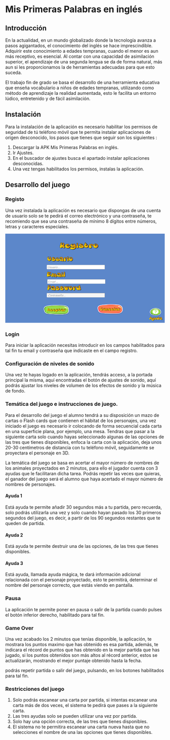 # Mis Primeras Palabras en inglés

## Introducción
En la actualidad, en un mundo globalizado donde la tecnología avanza a pasos agigantados, el conocimiento del inglés se hace imprescindible.
Adquirir este conocimiento a edades tempranas, cuando el menor es aun más receptivo, es esencial. Al contar con una capacidad de asimilación superior, el apendizaje de una segunda lengua se da de forma natural, más aun si les proporcionamos la de herramientas adecuadas para que esto suceda.

El trabajo fin de grado se basa el desarrollo de una herramienta educativa que enseña vocabulario a niños de edades tempranas, utilizando como método de aprendizaje la realidad aumentada, esto le facilita un entorno lúdico, entretenido y de fácil asimilación.

## Instalación
Para la instalación de la aplicación es necesario habilitar los permisos de seguridad de tú teléfono móvil que te permita instalar aplicaciones de origen desconocido, los pasos que tienes que seguir son los siguientes :

1. Descargar la APK Mis Primeras Palabras en inglés.
2. Ir Ajustes.
3. En el buscador de ajustes busca el apartado instalar aplicaciones desconocidas.
4. Una vez tengas habilitados los permisos, instalas la aplicación.

## Desarrollo del juego

### Registo
Una vez instalada la aplicación es necesario que dispongas de una cuenta de usuario solo se te pedirá el correo electrónico y una contraseña, te recomiendo que sea una contraseña de mínimo 8 dígitos entre números, letras y caracteres especiales.

[![Imagen de registro](/assets/image/registro.png "Registro, Mis Palabras en Inglés")](https://github.com/OswaldoRenatoLuzuriaga/MisPalabrasEnIngles/blob/master/Assets/image/registro.png)



### Login
Para iniciar la aplicación necesitas introducir en los campos habilitados para tal fin tu email y contraseña que indicaste en el campo registro.

### Configuración de niveles de sonido
Una vez te hayas logado en la aplicación, tendrás acceso, a la portada principal la misma, aquí encontradas el botón de ajustes de sonido, aquí podrás ajustar los niveles de volumen de los efectos de sonido y la música de fondo.

### Temática del juego e instrucciones de juego.
Para el desarrollo del juego el alumno tendrá a su disposición un mazo de cartas o Flash cards que contienen el hábitat de los personajes, una vez iniciado el juego es necesario ir colocando de forma secuencial cada carta en una superficie plana, por ejemplo, una mesa. Tendras que pasar a la siguiente carta solo cuando hayas seleccionado algunas de las opciones de las tres que tienes disponibles, enfoca la carta con la aplicación, deja unos 20-30 centímetros de distancia con tu teléfono móvil, seguidamente se proyectara el personaje en 3D. 

La temática del juego se basa en acertar el mayor número de nombres de los animales proyectados en 2 minutos, para ello el jugador cuenta con 3 ayudas que le facilitaran dicha tarea. Podrás repetir las veces que quieras, el ganador del juego será el alumno que haya acertado el mayor número de nombres de personajes.


#### Ayuda 1
Está ayuda te permite añadir 30 segundos más a tu partida, pero recuerda, solo podrás utilizarla una vez y solo cuando hayan pasado los 30 primeros segundos del juego, es decir, a partir de los 90 segundos restantes que te queden de partida.

#### Ayuda 2
Está ayuda te permite destruir una de las opciones, de las tres que tienes disponibles.

#### Ayuda 3
Está ayuda, llamada ayuda mágica, te dará información adicional relacionada con el personaje proyectado, esto te permitirá, determinar el nombre del personaje correcto, que estás viendo en pantalla.

### Pausa
La aplicación te permite poner en pausa o salir de la partida cuando pulses el botón inferior derecho, habilitado para tal fin.

### Game Over
Una vez acabado los 2 minutos que tenías disponible, la aplicación, te mostrara los puntos maximo que has obtenido es esa partida, además, te indicara el récord de puntos que has obtenido en la mejor partida que has jugado, si los puntos obtenidos son más altos al récord anterior, estos se actualizarán, mostrando el mejor puntaje obtenido hasta la fecha.

podrás repetir partida o salir del juego, pulsando, en los botones habilitados para tal fin.

### Restricciones del juego
1. Solo podrás escanear una carta por partida, si intentas escanear una carta más de dos veces, el sistema te pedirá que pases a la siguiente carta.
2. Las tres ayudas solo se pueden utilizar una vez por partida.
3. Solo hay una opción correcta, de las tres que tienes disponibles.
4. El sistema no te permitira escanear una carta nueva hasta que no selecciones el nombre de una las opciones que tienes disponibles.

